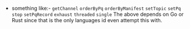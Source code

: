 - something like:-
`getChannel`
`orderByPq`
`orderByManifest`
`setTopic`
`setPq`
`stop`
`setPqRecord`
`exhaust`
`threaded`
`single`
The above depends on Go or Rust since that is the only languages id even attempt this with.
